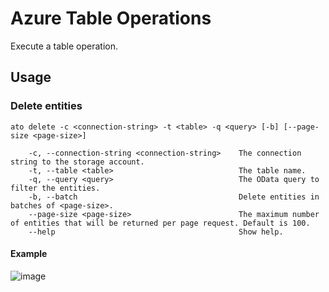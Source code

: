 # Azure Table Operations
Execute a table operation.

## Usage

### Delete entities
```
ato delete -c <connection-string> -t <table> -q <query> [-b] [--page-size <page-size>]

    -c, --connection-string <connection-string>    The connection string to the storage account.
    -t, --table <table>                            The table name.
    -q, --query <query>                            The OData query to filter the entities.
    -b, --batch                                    Delete entities in batches of <page-size>.
    --page-size <page-size>                        The maximum number of entities that will be returned per page request. Default is 100.
    --help                                         Show help.
```

#### Example

![image](https://user-images.githubusercontent.com/72770006/222926803-c0d5bbcb-2e83-457e-a992-11cbb7832899.png)
